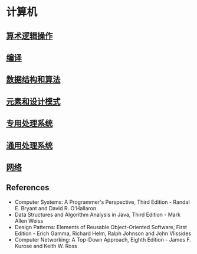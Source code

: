 # 计算机

## [算术逻辑操作](./chapter-1.md)

## [编译](./chapter-2.md)

## [数据结构和算法](./chapter-3.md)

## [元素和设计模式](./chapter-4.md)

## [专用处理系统](./chapter-5.md)

## [通用处理系统](./chapter-6.md)

## [网络](./chapter-7.md)

## References

- Computer Systems: A Programmer's Perspective, Third Edition - Randal E. Bryant and David R. O'Hallaron
- Data Structures and Algorithm Analysis in Java, Third Edition - Mark Allen Weiss
- Design Patterns: Elements of Reusable Object-Oriented Software, First Edition - Erich Gamma, Richard Helm, Ralph Johnson and John Vlissides
- Computer Networking: A Top-Down Approach, Eighth Edition - James F. Kurose and Keith W. Ross
